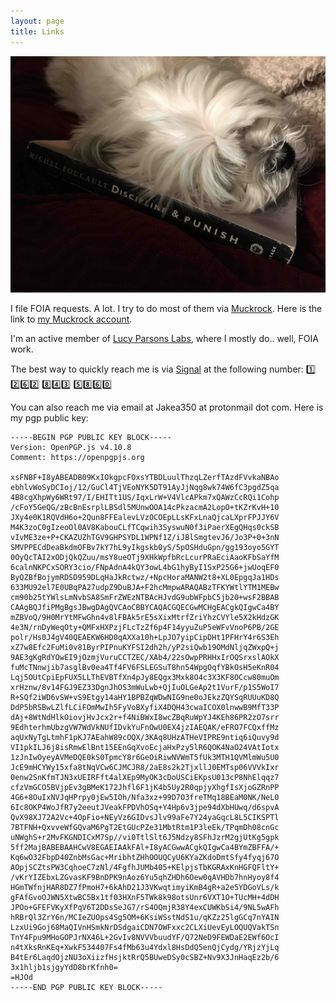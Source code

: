 ```yaml
---
layout: page
title: Links
---
```

![](/img/foucault_dog.jpg)
 
I file FOIA requests. A lot. I try to do most of them via [Muckrock](https://www.muckrock.com). Here is the link to [my
Muckrock account](https://www.muckrock.com/accounts/profile/joliet_j/).

I'm an active member of [Lucy Parsons Labs](https://lucyparsonslabs.com/), where I mostly do.. well, FOIA work.

The best way to quickly reach me is via [Signal](https://signal.org/download/) at the following number: 
1️⃣ 2️⃣6️⃣2️⃣  8️⃣4️⃣3️⃣  5️⃣8️⃣6️⃣0️⃣

You can also reach me via email at Jakea350 at protonmail dot com. Here is my pgp public key:

```
-----BEGIN PGP PUBLIC KEY BLOCK-----
Version: OpenPGP.js v4.10.8
Comment: https://openpgpjs.org

xsFNBF+I8yABEADB09KxIOkgpcFOxsYTBDLuulThzqLZerfTAzdFVvkaNBAo
ebhlvWoSyDCIoj/12/GuCl4TjVEoNYK5DT91AyJjNqg8wk74W6fC3pgdZ5qa
4B8cgXhpWy6WRt97/I/EHITt1US/IqxLrW+V4VlcAPkm7xQAWzCcRQi1Cohp
/cFoY5GeQG/zBcBnEsrplLBSdl5MUnwOOA14cPkzacmA2LopO+tKZrKvH+10
JXy4e0K1RQVdH6o+2Qun8FFEalevLVzOCOEpLLsKFxLnaQjcaLXprFPJJY6V
M4K3zoC0gIzeoOl0AV8KabouCLfTCqwih3SyswuN0f3iPaerXEgQHqs0ckSB
vIvME3ze+P+CKAZUZhTGV9GHPSYDL1WPNf1Z/iJBlSmgtevJ6/Jo3P+0+3nN
SMVPPECdDeaBkdmOFBv7kY7hL9yIkgskb0yS/5pOSHduGpn/gg193oyo5GYT
0OyQcTAI2xODjQkQZuu/msY8ueOTj9XHkWpfbRcLcurPRaEciAaoKFbSaYfM
6calnNKPCxSORY3cio/FNpAdnA4kQY3owL4bG1hyByI1SxP25G6+jwUoqEF0
ByQZBfBojymRDSD959DLqHaJkRctwz/+NpcHoraMANW2t8+XL0EpgqJa1HDs
633MU92el7E0UBqPA27udpZ9DuBJA+F2hcMmpwARAQABzTFKYWtlYTM1MEBw
cm90b25tYWlsLmNvbSA8SmFrZWEzNTBAcHJvdG9ubWFpbC5jb20+wsF2BBAB
CAAgBQJfiPMgBgsJBwgDAgQVCAoCBBYCAQACGQECGwMCHgEACgkQIgwCa4BY
mZBVoQ/9H0MrYtMFwGhn4v8lFBAk5rE5sXixMtrfZriYhzCVYle5X2kHdzGK
4e3N/rnDyWeqOty+QMFxHXPzjFLcTzZf6p4F14yyuZuP5eWFvVnoP6PB/2GE
polr/Hs0J4gV40QEAEKW6HD0qAXXa10h+LpJO7yipCipDHt1PFHrY4r6S3Eh
xZ7w8Efc2FuMi0v81ByrPIPnuKYFSI2dh2h/yP2siQwb19OMdNljqZWxpQ+j
9AE3gKgRdYOwEI9jOzmjVuruCCTZEC/XAb4/22sOwpPRHHxIrOQSrxslAOkX
fuMcTNnwjib7asglBv0ea4Tf4FV6FSLEGSuT8hn54WpgOqfYBkOsH5eKnR04
Lqj5OUtCpiEpFUX5LLThEVBTfXn4pJy8EQgx3Mxk8O4c3X3KF8OCcw80muOm
xrHznw/8v14FGJ9EZ33DgnJhOS3mWuLwb+QjIuOLGeAp2t1VurF/p1S5WoI7
R+SQf2iWD6vSW+vS9Etgy14aHY1BPBZqWDwNIG9ne0oJEkzZQYSqRUUuKD8Q
DdP5bRSBwLZlfLCiFOmMwIh5FyVoBXyfiX4DQH43cwaICOX0lnwwB9MfT33P
dAj+8WtNdHlkOiovjHvJcx2r+f4NiBWxI8wcZBqRuWpYJ4KEh86PR2zO7srr
9EdhterhmUbzgVW7WdVkNUfIDvkYuFnOwU0EX4jzIAEQAK/eFRO7FCQxffMz
aqUxNyTgLtmhF1pKJ7AEahW89cOQX/3KAq8UHzATHeVIPRE9ntiq6iQuvy9d
VI1pkILJ6j8isRmwElBnt15EEnGqXvoEcjaHxPzy5lR6QOK4NaO24VAtIotx
1zJnIwOyeyAVMeDQE0kS0TpmcY8r6GeOiRiwNVWmT5fUk3MTH1QVMlmWu5U0
JcE9mHCYWy15xfa8tNqVCw6CJMCJR8/2aE8s2k2TjxllJ0EMTsp06VVVkIxr
0enw2SnKfmTJN3xUEIRFft4alXEp9MyOK3cDoUSCiEKpsU013cP8NhElqqz7
cfzVmGCO5BVjpEv3gBMeK172Jhfl6F1jK4b5Uy2R0qpjyXhgfIsXjoGZRnPP
4G6+8OuIxNVJqHPrpy0jEw5IOh/Nfa3xz+99D7O3freTMq18BEaM0NK/NeL0
6Ic8OKP4WoJfR7y2eeutJVeakFPDVhOSq+Y4Hp6v3jpe94dXbHUwq/d6spvA
QvX98XJ72A2Vc+4OpFio+NEyVz6GIDvsJlv99aFe7Y24yaGqcL8L5CIKSPTl
7BTFNH+QxvveWfGQvaM6PgT2EtGUcPZe31MbtRtm1P3leEk/TPqmDh08cnGc
uNWghS+r2MvFKGNDICxM7Sp//vi0TtlSlt6J5Ndzy8SFhJzrM2gjUtKg5gpk
5ff2MajBABEBAAHCwV8EGAEIAAkFAl+I8yACGwwACgkQIgwCa4BYmZBFFA/+
Kq6wO32FbpD40ZnbMsGac+MribhtZHhOOUQCyU6KYaZKdoDmtSfy4fyqj67O
AOpjSCZtsPW3CqhoeC7zNl/4FgfhJUMb405+KElpjsTbKGRAxKnHGFQFltY+
/vKrYIZEbxLZGvasKF9BnDPK9nAoz6Yu5qhZHDh6Oew0qAVHDb7hnHyoy8f4
HGmTWfnjHAR8DZ7fPmoH7+6kAhD21J3VKwqtimyiKmB4gR+a2e5YDGoVLs/k
gFAfGvoOJWN5XtwBC5Bx1tf03HXnF5TWk8k98otsUnr6VXT1O+TUcMH+4dDH
JPOo+GFEFVKyXfPqV6T2DDsSeJG7/rS4OQmjR38Y4exCUWKbSi4/9NL5wAFh
hRBrQl3ZrY6n/MCIeZUOps4Sg5OM+6KsiWSstNdS1u/qKZz25lgGCq7nYAIN
LzxUi9Goj68MaQIVnHSmkNrDSdgaiCDN7OWFxxc2CLXiUevEyLOQUQVakTSn
TnY4Fpu9MHoGOPJrNX46L+2GvIv8NVVVbuudYF/Q72NeD9FEWDaE2EWf6OcI
n4tXksRnKEq+XwkF534407Fs4fMb63u4Ydxl8HsDdQ5enQjCydg/YRjzYjLq
B4tEr6LaqdOjzNU3oXiizfHsjktRrQ5BUweDSy0cSBZ+Nv9X3JnHaqEz2b/6
3x1hljb1sjgyYdD8brKfnh0=
=HJOd
-----END PGP PUBLIC KEY BLOCK-----
```

